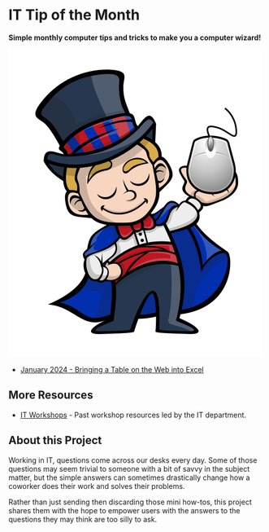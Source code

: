 # IT Tip of the Month

**Simple monthly computer tips and tricks to make you a computer wizard!**

![Wizard](wizard.png)

- [January 2024 - Bringing a Table on the Web into Excel](2024/01-jan/web-table-to-excel.md)

## More Resources

- [IT Workshops](https://github.com/cityssm/itWorkshops/) - Past workshop resources led by the IT department.

## About this Project

Working in IT, questions come across our desks every day.
Some of those questions may seem trivial to someone with a bit of savvy in the subject matter,
but the simple answers can sometimes drastically change how a coworker does their work
and solves their problems.

Rather than just sending then discarding those mini how-tos,
this project shares them with the hope to empower users with the answers to the questions
they may think are too silly to ask.
